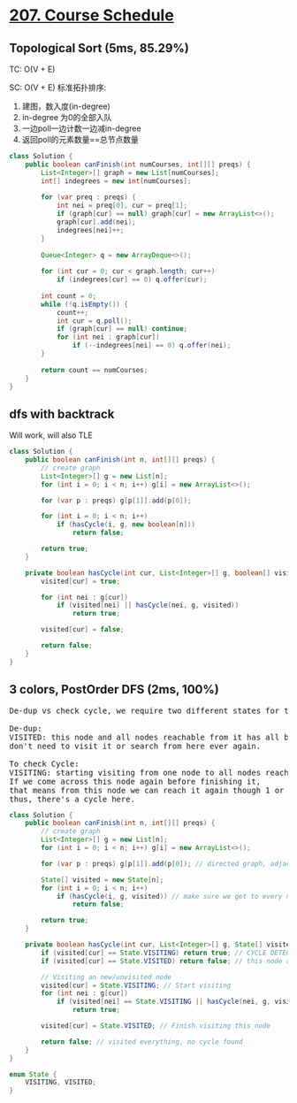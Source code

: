 # [207. Course Schedule](https://leetcode.com/problems/course-schedule/)

## Topological Sort (5ms, 85.29%)
TC: O(V + E)

SC: O(V + E)
标准拓扑排序:
1. 建图，数入度(in-degree)
2. in-degree 为0的全部入队
3. 一边poll一边计数一边减in-degree
4. 返回poll的元素数量==总节点数量
```java
class Solution {
    public boolean canFinish(int numCourses, int[][] preqs) {
        List<Integer>[] graph = new List[numCourses];
        int[] indegrees = new int[numCourses];
        
        for (var preq : preqs) {
            int nei = preq[0], cur = preq[1];
            if (graph[cur] == null) graph[cur] = new ArrayList<>();
            graph[cur].add(nei);
            indegrees[nei]++;
        }
        
        Queue<Integer> q = new ArrayDeque<>();
        
        for (int cur = 0; cur < graph.length; cur++)
            if (indegrees[cur] == 0) q.offer(cur);
        
        int count = 0;
        while (!q.isEmpty()) {
            count++;
            int cur = q.poll();
            if (graph[cur] == null) continue;
            for (int nei : graph[cur])
                if (--indegrees[nei] == 0) q.offer(nei);
        }
        
        return count == numCourses;
    }
}
```
## dfs with backtrack
Will work, will also TLE
```java
class Solution {
    public boolean canFinish(int n, int[][] preqs) {
        // create graph
        List<Integer>[] g = new List[n];
        for (int i = 0; i < n; i++) g[i] = new ArrayList<>();

        for (var p : preqs) g[p[1]].add(p[0]);

        for (int i = 0; i < n; i++)
            if (hasCycle(i, g, new boolean[n]))
                return false;

        return true;
    }

    private boolean hasCycle(int cur, List<Integer>[] g, boolean[] visited) {
        visited[cur] = true;

        for (int nei : g[cur])
            if (visited[nei] || hasCycle(nei, g, visited))
                return true;

        visited[cur] = false;

        return false;
    }
}
```
## 3 colors, PostOrder DFS (2ms, 100%)
<pre>
De-dup vs check cycle, we require two different states for them.

De-dup:
VISITED: this node and all nodes reachable from it has all been checked and no cycle found,
don't need to visit it or search from here ever again.

To check Cycle:
VISITING: starting visiting from one node to all nodes reachable from it,
If we come across this node again before finishing it,
that means from this node we can reach it again though 1 or more edges,
thus, there's a cycle here.
</pre>
```java
class Solution {
    public boolean canFinish(int n, int[][] preqs) {
        // create graph
        List<Integer>[] g = new List[n];
        for (int i = 0; i < n; i++) g[i] = new ArrayList<>();

        for (var p : preqs) g[p[1]].add(p[0]); // directed graph, adjacency list

        State[] visited = new State[n];
        for (int i = 0; i < n; i++)
            if (hasCycle(i, g, visited)) // make sure we get to every node and edge
                return false;

        return true;
    }

    private boolean hasCycle(int cur, List<Integer>[] g, State[] visited) {
        if (visited[cur] == State.VISITING) return true; // CYCLE DETECTED
        if (visited[cur] == State.VISITED) return false; // this node and all of its childrens was checked, no cycle

        // Visiting an new/unvisited node
        visited[cur] = State.VISITING; // Start visiting
        for (int nei : g[cur])
            if (visited[nei] == State.VISITING || hasCycle(nei, g, visited)) // find cycle at this node or from its children
                return true;

        visited[cur] = State.VISITED; // Finish visiting this node

        return false; // visited everything, no cycle found
    }
}

enum State {
    VISITING, VISITED;
}
```